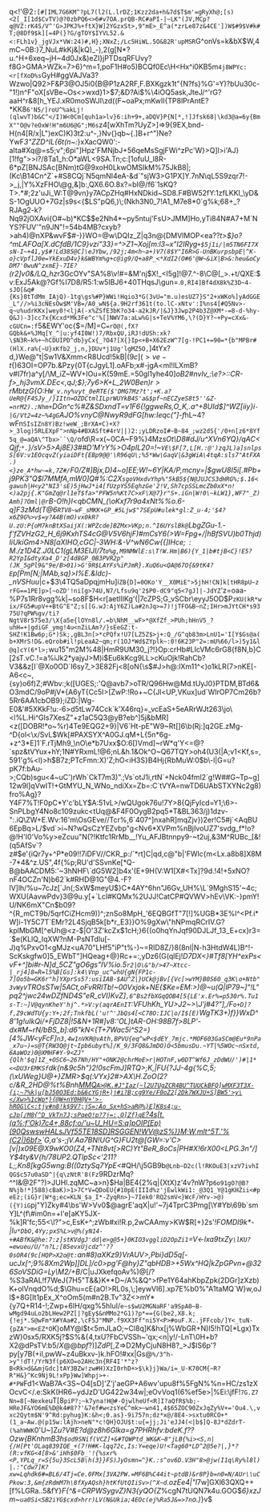 q<!'@2`:[#[IML7G6KM^?pL7(l2(L.lrDZ;1Kzz2da+h&7d$T$m'=gRyXh@;[s)<2[_I[1d$CvTV)@?0zbPQ6<>6#v7OA.prQB-RC#aPI-|~LK"(JV,MCp?q@VZ:rK4S/V^'G>JPKJ%+ftX}W]2YGzxSt>,9"mE>_E^a(*zrLe87z&4CE'])W$#9$V#k#T;@8Df9$k][=4P(}?G/gTOY$IYVL52.&<:FLh1v}_jgVJx*VW:24)#,H};XNxZ;/Lc5HiWL.5O&82R'upMSR`G^onVs=k&bX$W,4mC~0B:}7_NuL#kKj&|kQ)_-),2(g[N*?u.^H+6xeq~jH~4d0Jx&)eZI}jPTDsqRFUvy?f8G>GMA>WZk=7>6}^m=1,poF1H#o5)BCQf0Ec\H<Hx^i0KB5m`4j8WPYc:<r[fXoD%s`GyH#ggVAJVa3?Wzwo|Q92>F&P3@OJ5i0{B@P1zA2RF,F.BXKgzk1t"{N?fs}%G'=Y)?bUu30c-"1!)n^F"oX[sVBe~Os<>wxd}1>$7;&D?Ai$%\4iOQ5ask,JteJ/^'rG?aaH^r&8[h_YEJ.xR0moSWJI\zd((F~oaPx;mKwII{TP8lPrAntE?*KK8`6'N5/]roU^%akLj!(qlwvT)b&C^</I)W<0Cm[quh1a>lv}6:ih+9+,aDQV}P{N[*,!]Jfsk68|\kd3@a=6y{BmX""O@v?eOxW!H"m6U6@G";M6s`z4[wXhTm?UyZ>]=>9{9EX\,bnd-H(n4[R/x|L")exC)K)3t2:u^-,}Nv{}qb~{.]B+r^")Ne?YwF*3"ZZD^IL{6t(n~:*}xXacQW0':-aIta#Xq@=s5;v";6pi"]Hpz'FMNjbJ+56qeMsSgjFWi^zPc'W}>Q]l>i'AJ}[1!fg">>i?/8Ta1_h:O<?{lSs=TQ^=`&GQrP=1f~,5c0Dz-I;BY=HYR.-#mrdD4:2NQ1R`VY|_5~&!80PkH?[~ZTQm%dL:T"3eC*k-,Z8h"O<%`h>*aWL<9SA.Tn;c:[1ofuU_l8R-6*pZ[BNJSAc[BNm)tG@9xoH0LkwOMSIkM%75JkB8|;(Kc\B14Cn^Z`+#S8CQj`N5qmNI<C|cr,k$v|P5U3CG)F#>4eA-&d`"sjW3>G1PX]Y.7nN\qL5S9zqr7!->_j,|Y%XzFHO\@g,&]b:,<hlA>QX6.6O.8x?=bI@/f6`1sKQ?<BpS>T>.*#;2z'uJi_W:T@9vn}y7ACpZ<tZiL@-EudmN+y^>Hq#HxNDkid~SD8.F#BW52fY:1zfLKKl_\yD&S-1OgUUO+7Gz|s9s<{$L<dldj>S"pQ6,)\;(Nkh3N0_7!A1_M7e8*0`g%k;68+_?RJAg2-k?Nq92jOXAvi{O#~b)*KC$$e2Nh4*~py5ntuj'FsU>JMM]Ho,yTi84N#A7+M`NYS?FUV'"n9JN"!=54b4MB?cxyb?>ah4)@nXP&wvF$#-}}WO=@w\DQIz_Z|q3n@{DMVlMOP<ea??*t>$}o?^mLAFOa[X.dCfdB/1C9}vzi"33}=^>Z1~Xoj[m:l3~x"I2IRyg`+$5j1i/|m5TN6FI7XsN-I~+41,y$#!Ld385@C]\eJYbw,/92j;4m<h~a+)V7(8$Y"I6R>G-UnBKurpsbpE|^K-o}cVpflJ0e=YkExuD4v}k&WBYm%g+c@ig9/Q+a8P_<*XdI2(O#6'@W~&iX|B>&:heu&oCyDM7'0wuN^zxmE}-7IE?`(r2]v0&/LQ_hz*r3GcOYv"SA%8\v!#=&M'nj$X!_<I5g]!@7.^-8\C@[_>.+t/QXE:$v:ExJ5Ak@?Gf%I7D8/R5:1:w5IBJ6+40THqsJ\gun=.`0,RI4]Bf4dX8k%Z3D~4-sJO[&q#{Ks}8tTdMm_IAjQ)-1tg\gs%#P}WWi!Hqio3*G(3vU="m.u)esUZ7}S"2+xWKo%]yAdGGE_L"//>%i3cNEsOw$M'VB=/A0_wN${a.9H2rf361t(to.lC-xNtv':I%ns4[#Q5Nv>-q~u%udrKKx]wey0!<ljA(-x%ZSfE3bK?o34-a2kJR/|&J}3Jwp2P4b3Z@XM*-=8-d-%hy-Q&J)-3]cc7x{Kcxd*Mk3Fe^c'%[]NWV7a:aLw%G|s+TeV%YM6,\?(D}Y?~+Py=cXx&-cGUCn=:f`5&EWY'oc{$=/M]=C`=rO@(,fX?GQbk&+%JMq[Y_^|u:yf4I0W!)7/RbxQU,iRJ!dUSh:xk?\$N3R~k%+~hCDUIPD^db}yCx{_?O4?[X{}Ip<+B+X62EzW^7[g-!PC1+=90=*{b"MPBr#(HlX.ra%{~U}xKfb2_j,n,}DUv*j1Ug'lgMZ5O,`]4tYx?d,}We@"t|Sw1V&Xmm<R8Ucd!5kB|(9$c](>ve-t%z1MaTvhs6P~bj#y0${)63OI=OP7b.&Pzy{0T{cJgyL1].oAFb;x#-jgA<ml!ILXmB?v#I7fr)a^y[/\M_iZ~WV+IOu=K(59mE.=50gl1yhe40]*oB2#nvlv\_:\e?>::CR-f>_hj3vmX.DEc<,qJ;$};7y6>K+L_2W0Ben)$r>r$MbtzG{O:H`W_v.ny%vyt_0eRTE($'DMG7Mz?t';+K.a?UeR@{F4SJy_/}IItn=OZDCtmlILprWUYkB4S'a&$pf~nECZyeS8t5''&Z-=nrM2).;Nhm+`DGn^c%#Z&SDxndT=v1F6{!ggweRs,O_K\,.a^+8UId$]^WZ[iiy}i`-|G/Vt2=4z~%4gG`AJO%vnyC@NwyR9dFG[hw:Ieqc("]-f*hL~4?wFn`SIsIZn8Y)Bz!weW_;BrXA+C)+X?>_3log)5RLEXpF">nNp4#BXASft#4rV||)2:;yLDRzoI#~B~84_;wz2dS{'/0+n[z6*8Yf5q_@=aQA\^Tbx>``\Q/`ofd\R=x(~0CA~F9%}4Mz*sOt\D8#dJ/u^XVn6YQ}/qAC<Qjf;`*.`}/sV>5>Aj8E}3#\#D'M'rY%\>O4pIL20=!~`VE\$F[7,L[H.:@')zqJL)a]snlpsS[6V:v1EOcqvZ(yiaiDFt{EBp9@@'\R96qU\;%5*Ww\GaqV|&3gWiA\4tqA:sls7"AtFXA.)<}ze_A*hw~=k,7Z#/`F0/Z#]Bjx,D)4~o]EE;W!~6Y|KA/P,mcny=|$gwU8I5i[.#Pb+j9PK3"Q$l7MMfA,mW0]Q#%:C2X`sgoVHxdvYhp%"5kB5${N@JUJCS3dHRG%;$.16<gawuh|H<y2"NI3'sE)5jHwJ*i4[fUzpYS5EqhzGe'2!V,Sh7cpSSLmcZb0xX*n!<)a2pj{.K"GmZq@rl1eT$fa>"PFW5n%Kt7C>xF\X@7}r"S+.iGn|W!0\~kLW1},WF7"_Z)Amh]?Oml|@r`B-O!h}I<qbCMN_(\oKxf7r9a4xNt%%o.6-q]F3zMd(T@6`RTV8~wF_sMKK+GP_#5Ljw$"7SEpU#ulek*gl:Z_u-4;'$4?x6Z9G%>v$=y?A4B(mO)vx0kR?U.zU:P{oM7knBtXSaijX(:WPZcde]BZMx>VKp;n.^I6UYslBk@`LbgZGu-1.-*f'fZVHzG2_H_6j9KxhTS4cG@V5V6hjF)#mCsY6(>W=Fpg+/|hBfSVU)b0Thjd)IiUkiGm4>N8[aXIHO,cGC|-3WH:&-V^wN6Cw{{${]IHce;:M./z1D4Z.J0LC1}(%"|JpdL6{:'UVFMfMxaS88\m+>dfE`-ZUPXGMf<3bbO#p+9p<gxmc>bd9g./?~2Vrg8L{fcL,$`"1u757uklr`S7S'Fn^+P._-KE],&$3A"+7UBG$}VD.#C`@c]2;[&X.&T)Us,Q)jDQ!2er]Mvxi>C}$gLM3EIJ*I/7t`o%g,M9NMWlE:s\T!W.Hm|B6){Y_1|b#tjB<C}!E5?R2YpI&dtyXa4_D'z[4d8GP_0B3PVR2p"(JK_5gPl9&"9e/B>01)>G'9R$LAYFs%iPJmR}.XuQ6u<QA@67O{&9tK4?E`p[Pm[N;|MAb,sq}>I%E.&ldc)-_nVSHuu*|c+$3\4TQ5aDpqjmHu]i`ZB{D]=0OKo'Y__X0MiE">5jhH!CN]k[tHR8pU~zrFG==1PE]p>[~oZD'!ni[g>74U,N7/Lfsu9q'2$P0-dC9"q5<7gJ]|-JdYZ`'z=oaa-%P7s1Rr8vgg%k|~so8F$H<r[aetlIIKg'(|7cZPS;G_vSCbr\eyyJ5OD$P`zKU(kR*wix/FG5#upV++BtG^E"Z;s[[G.wJ:AjY6Z)La#2nJq>=7)!jTFO&B~nZ;IHr>mJYtCH*s9375U?qPW%gv/ti?NgtV8r575e3/\X{a5e{lOYn8l/.=b\NhM__wF>*@XfZf_>PUh;hHnV5_?uhH=+|gdiGF_ymg!4u<nZiLAm?/}sEeGZ:t-SHZ!K1Bw6p;G*)Sk;,gBL3n[>*cPQfx!U7[LZ5Z$>j+:Q_/G^qb83m>LnU1='I[Y$Gs@a(b+XMrS!D&.eQrob#il!pLeaA2~qm;r(1OJ*Wd$ZYplk~:0!6K23P"2=:mU%66/l>)5y1&l@q]cY(6*l>;`wu15"m2M%48|HmR9UM30_j?!}Op:crHb#LIcVMc6rG8{f8N,b}C[2sT.vC.!=a%iJk2*yajyJ>M)i$Eu6kKcg9LL>cKuOjk!RahCb?V3&&z[I`@Xo0OD`I6sy7_>3E82Fj<8[oN{\s$#J>h@:lXm11^<)o1kLR(7>nKE[-A6<c~,{sy)o6f)Z;#Wbv:;k([UGES;:'Q@avb7>oTR/Q96Hw@Md.tUyJ0}PTDM,BTd6&O3mdC/9oP#jV*{A6yT{Cc5I>[ZwP:!Ro+~C{Jl<UP,VKux]ud`WIrOP7Cm26b?5Rr6AA1cbOB9};iZD:|Wg-E0&'#5XKkF!u:-6>d5tLw74Cck`k'X46rq}=_vcEaS+5eARrWJt263\jo\<l%L.Hi^Gls7XesZ"+z1aC5Q3@yB?eb^]5j&bMR]<z([DOBR!*o~%r)4Te9EQG2+9}|V6`Ht-pE"W9~Rt[]6\b(Rj:]q2GE.zMg-^D{ol<\x/SvL$Wk[#PAXSYX^A0GJ.qM+L{5n*6g-+z^3*E]1`F.rTjMh9_\nO\e*b7Uxx$O:6[)Vmd]~rW*q'Y<=@?`spz&tVYux+hY;1N#YRxmL!@6;nL&h.1&Ok^O~Q67TQY>oh4(U3(|A;v1<Kf,s=,591'g%<l)>h$B7z;PTcFmn:X)'Z;hO<iH3S}B4Hj{RbMuW:0$b\-l|G=u?pK7f:bAu->;CQb)sgu<4~uC')rWh`CkT7m3)".;Vs`otJ1i,rtN`+Nck04fml2`g!W##G~Tp~g]12w9l]qVwIT!+GtMYU_N_WNo_ndiXx=Zb=:C`tVYA=nwTD6UAbSTXYNc2g8)fro%Ag}?Y4F7%T!F0pC*Y'c'bLY$A:51vL>/wQUgok76u!7Y>8{QjFyIcd=Y1;\6>-SnPLbgY4No8c109zukc<tUq@&F4F0OygB2pq5*T&BL363/j)1dzv-":.iQ\ZW+E.Wv:16'm\OsGEve//Tcr%,6`407^]nxahR]mqZjv})2er!C5#j`<AqBU6EpBq>L/$vd`>i~N?wQsCzYEZvbp"g<Nv6*XVPm%nBjIvoUZ7'svdg_f*!o?@!H'I0'Vo%y>eZcuu"N(?!Ktfc1RrMb__!Yu_AFJBtnnpy9-~t2uj,&3M^RUBc_[&!(q5AfSv`?z#$e'{iQr7y+^P*e09!!7iDFV//CKR_p:/`*rt]C|qd,c@"b|'FWlc{m<Lx.a8b8]X8M-7*4&^z.US",4f{%p;RU'd'SSvnKe[*Q-B@bAACDM5:'~3hNHF\`dG5W2]b4x'(E+9H(V:W1[X#<Tx]?9d.!4!+5xNO?nF4OCZn'N)b62`k#RHD@1G"@4.-F?lV]lh/%u~7cJz[`Jn(;SxW$meyU$}C*4AY^6hn"J6Gv_UH%\L`9MghS15'~4c;WXU(AavwPdv}3@9u.y[+`LcI#KQMx%2UJJ!CatCP#QVWV>hEv\VK:-}pmY!U/NK6mX"Cn$b09?^{R_mCT9b/5qrfCiZHcm9))^;znSo8MpH_'6EQBGfT"7[!]%UGB*3E%l^<Pf.i*W]i-1Y5C7T`EMr?2L4SjqB5k[b*r_E3}}O%9gXw\"hNPmqRCrIV.G?kplMbGM[^eUh@<z-$|O'3Z'kcZx$1cH;}6{(o0hqYnJqf90DJLJf_13_E+cx}r3=`$e(KLlQ\_IqXW?nM-PsNTdIu[-J)q\%PxvO1<gMJz<uA70"LHf5"iP"t%-)~=RID8Z/}8(8nl|N-h3HtdW4L)B^!-ScKskgfw0]5_EWbT"]HQeag+@}Rc+=:,yDz6(G(qlEj!_D*7DX<}#Tf8[YH^exPs<vF+^]bi#r-N]d_5CZ"gO6gs"IV%io.5`r2|O\&"b/>47~Xtcc-|_rj4]8=R=l5%B[Gs]:k4\Vnp_uc^whU{gN{FP1c-7]Oo5b=GK6r"h]YXprSs5?:usiIAB-$AU^Z|}UCk@jBv[{Vc[>wYM}B0S60_q3K\o+Ntb"3vWyV`TROsSTw|5ACt,oFvRRlTb!~00Vxjok+NE{$Ke=EM:>)@~u(Q|lP79~]"!L"pq2^jwc24wDZfND4S"eR_cVI)KvZ]`,6^Bs2fbXGqQOB4[5{LE'x.Er%=p530r%.Tu1s-T:~]V@qynKheY'hj^.*>V:y(aqrAEnIT`:VFUhKh_YU>J2~>\J'j#4?"],/F`o+D]?f,Z9cWdTU{y:Y+;2f;TnkfbL('u!^'JbQs4[<C78O:IJC|o/I$[E)`WgTK3+)f}}WxD^8'1g!uIkQi/+FjDZ8|!5&N+1R#]v8:'OL}tAR-OH:98B7f>8LP'-dx#M~*rN/bBS_b]:d6"kN<{T+7Wac5i^S2=)[4%JW<yFcF]`n3,4w1nVKR@vAth,BPVU{eq^wP<$dEY_7mjc.*MOF603GaSCm@Eu*9nPa_x7u~)=s@T{RW3Q@jt~Ipb6ubyt%]/K_9/3FQ8&JmDO)O<5bmusDu.~YT|%5WOc~nSxtd,6AaWOz)0@XMHF#Y-9<ZJ"{Qlh'$q]1Z_+OSC6~267Nh/HY"+ONK2@chrMeE>r|HOTnF,w0DT^Wf6J_zDdWU/')#|1*<<DU3rEMKSf`dk{n&9c5h"}2!0scFmJ]RTQ>;K,|FU{?JJ-4g{%C,5;(\xUWeg}U@+}ZMR>$q(:VYx}2#>AX\H.ZoO(2?c/&R_2HD@%t%Bnh[MMQ`A>@K.#J"Iaz(~l2U7UgZCR4BU^TUUCkBFQ]wMXF3T3X-{i;~?%k|u[bJ50O3Ed:b&6cYGjR+)j#i?B;cg9Ye/F0oZ2[2Dk7WXJU+S]BW5'>y\</Xw>%1cWp*}{@W+nY0H@V+'>-hROG\C<:tjy#n8!k$9V?;jS=:Ao_Sx+hS>aR@%)E]K8s4;u-cJp[/M8{^D_VkTn7J;sPqeO!p?7j=:,Q]Zf}qE`?4s[t.(q%:f'Ok)7c4+,88cf:o/'u~U_HU=S:q]pOIP[Ep)(90QswswHALsJVf55TE18SD]RSGGEN\!WV@zS%)}*M;W,mlt^5*T.'%(C2|)6bf>](+6SX4qV/|H.bv"%}v]VY2`)`G,a's-;jV.Aa7BN!UG^G}FU2t@*[GW=:v'C>$[v|)x0%fAY:6?Zc6Xi6^N%uH|c>=`M2P$9E@X9wKO0(Z4,+TNt8*_vt[_>RC)Yt"BeR_8oCs|PH#X!6rX00<LPG.3n"/]Y$4ty&V{h/78UP2.QTlpSc<'211?L;,Kn8[kgG5wng:B((0ztySq7YpE<_#QH/\j5GB9b`@Lnb~D2c(l!RKOuE3|xzV7ivhIQG$c57u0aSD^|{q\zNtR'8(Fz`9RDzrMq?^^I&@2F"?)>JUHl.zqMC~a>n}$Ha|BE4{2%q|{XtX)z'4v?nW?p`6o91gO?@B?N%jb!*]588)cBaK)>1>7C*V=QDoEU{#10pE(IIId%z'jEwlkWi1:_@3Q1_Y@1gKHZii<#peEz;(iG}r|W*g;ec=KLN_$a_I*-ZyqRn>}~7Iek0'RQ2smV<}WcF/HYv->@)({Y)iG`pj"Y)Zky#4\bs'W>Vv0$@agrE'aqX|u!'~7j4TprC3Pmg[\Y#Yb\69b`smY]L^(f\#im0n=+l'e[aKY5JX-%k]R'fc;55<\l?">c,EsK+^;zWb#xi!R.p,2wCAAmy>KW$R[\+}2s'_!FOMDI9k*-|I`u*DbO,4Yy;pxS%L>v@%(yN14-+#ABfK&@he:7:z]stKVdgJ'dd|e>g@5+}0KIO3vggliD2OpZi1`=V<-lxa9txZy`\lKU?=ewueu/U/"n?L;[85evxUjcdz^'??0sOR4(9c[HQP>X2o@t:`an#8)aXK*z9}VrAUV>,Pbi}dD5q*[-ucJx[^;9%8Xm2Wp]]*DL]/c0>pg'F@hy}Z"qbHDB>+5Wx^HQ*|kZpGPvn+@326SoVSDiG=Ly\M2/+B_/C|uJXkefqoAv%)@[/?%S3aRAL\!f7WeJ{7H5"T&&}K**D~/A%&Q^>fPe1Y64ahKbpZpk(2DGr]zXzb)K+olVnqdO%d;$\Ghu=cE{aO!>RL0s,\;]eywVl6].xp7E%b0%"A1taMQ`W}w,oJl$+8G[It1pEx_X^oOm5(m#n2B.Tv"3Z<>mY*{y7Q+R14-!;Zwp+6IH/qxg%5hIuI/`e~s$wU2MGNaRF'a9SpA0~B-wMgd94uLo2bLHew2PZ[|?gEy$&nMMo2*G1)?p*=={G(be2,X8.k;{!ej*.S@wFm*X#YAa#2,\cF5J"MNP.f9XX3Ff"ni5Y<P>#ouF.X..jFFcob/]Y<_tuN-{pZA">m<EZ*O`K)oMY@l$t<5mJLaO;~Cl8q]K&hx[j%WbGR+N)I5!hTQ[*Lgx)TxzW}0sx5/RXK5j?$S%&{4,txU?FbCVSSh~'qx;<n|y!/-LnT\0H+b?X2@dPsTV:b5$/X@@bpf?)]ZdP[$,Z=>D2MyCjuN8H8?_>J$lS6p'?py[y7B(+iI,pwW~z4uBkxv-)k.hFO!#xx|Gs@`%/3^h->y"!dT!/YrN3f(p6XO=o2AHc3n{RF4I'*"z?B<Rk>d&&mjGdc]tAY3BZw!zw#H)XzI0rhD+>$\k}j}Wa/i=_U-K70CM{~R?R"H&}^Kc9Nj9L!xPp}Ww]Whpj>+-#*PW`Fd1<WaB7A<3S~O4[sD]'Z'j'aeGP+A6wv'upu8f%5FgN%%n=HC/zs1zXOcvC</.e:SkK(HR6~ydJzD'UG422w34w|;eOvVoq1(6%ef5e>|%Ei:\jfF!`7G.Z7Nn=8[~Nexke`uT[8`piP?;~k7yna!H@#-OjwlheUf<R]I?aQfR$%b;-HReJF&YO6mE%D@k4#8??'&7ef#w<zsYeC^mk>~wn41,4$65ZOC90ZxJqZy%V+='Ou4.\,vxc2Qytm$N'9^Rd:pyhug}K:&h<;0.as}-9i757n;dz*x@/8E4->sxtu0RCO+*(1_a~Aw.@(p15w:lAjh>neN"*c!QH}OJU$t:u{=jj;Ji'eJJ4(<|b$]Q-8J*dZdrT-(%ahWWK`0'U~]Z*u?V#E?d@z8h6Glka=g7PHRhfv:bdeK.f??Ozw{BKnhmB3h`$od9SNif(VCZ]+&#TQWPtd_WK&K~8"jLB{%i><S,n|{/H[Pt'OLaq839IQE_+(7!H#K-lqq72c,Is:Y=eqe)U!<Tag60*LD^2@5e?|,}*?(R:vfKG<4[8>&'iHh$0Fb_'!{%sxr%<P,YPLq_r=S{5u}3ScL5B\h(3}}FS)JyOsmn=^}K.:s^ov6D.V3H"8>@jw(I1q\Ry%l8l)|.:"Cdw7]K?xw=Lqhdk6#=BL6/4Tj=Ce.0FMx[3VA2PW.=MF6B%C44it~ptdB)&r8P}b=n0=N/AUr\\uCPkow:3,&m{zRdmM7h\8fXyAQsh}htKfUtQIiSv>(^X~d`.ozEe4|"l*7w]GXl63QXQ++[f%LGRa..5&fY}_F{^&=CRPWSygvZ}N3{yQO{Z_%cgN7tUQN7k4u.GOG$_6}xzJm~`ua0Si<SB2iYG$cxd>hrr)LV(N&Ukia;4EOc(ej%Ra5J&=>7n`o.)_}v$
